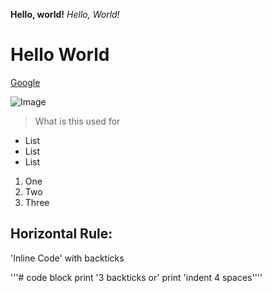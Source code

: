 __Hello, world!__
*Hello, World!*
# Hello World
[Google](https://www.google.com/) 

![Image](https://media.licdn.com/dms/image/C4D0BAQEE5nshbEgWTQ/company-logo_200_200/0/1653290015557/hi_official_logo?e=2147483647&v=beta&t=Fls9KV6a0WAUD1FdHyJ1dxzJJTl5Chz20oro72FjNzc)

> What is this used for

* List
* List
* List
  
1. One
2. Two
3. Three

Horizontal Rule:
---

'Inline Code' with backticks


'''# code block
print '3 backticks or' 
print 'indent 4 spaces''''
